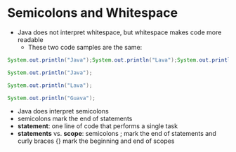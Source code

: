 # Semicolons and Whitespace

- Java does not interpret whitespace, but whitespace makes code more readable
  - These two code samples are the same:

````java
System.out.println("Java");System.out.println("Lava");System.out.println("Guava");
````

````java
System.out.println("Java");

System.out.println("Lava");

System.out.println("Guava");
````

- Java does interpret semicolons
- semicolons mark the end of statements
- **statement**: one line of code that performs a single task
- **statements** vs. **scope**: semicolons ; mark the end of statements and curly braces {} mark the beginning and 
  end of scopes